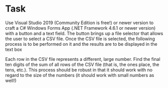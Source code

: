 <h1>Task</h1>

Use Visual Studio 2019 (Community Edition is free!) or newer version to craft a C# Windows Forms App (.NET Framework 4.6.1 or newer version) with a button and a text field.  The button brings up a file selector that allows the user to select a CSV file.  Once the CSV file is selected, the following process is to be performed on it and the results are to be displayed in the text box 

Each row in the CSV file represents a different, large number.  Find the final ten digits of the sum of all rows of the CSV file (that is, the ones place, the tens, etc.).  This process should be robust in that it should work with no regard to the size of the numbers (it should work with small numbers as well!) 
